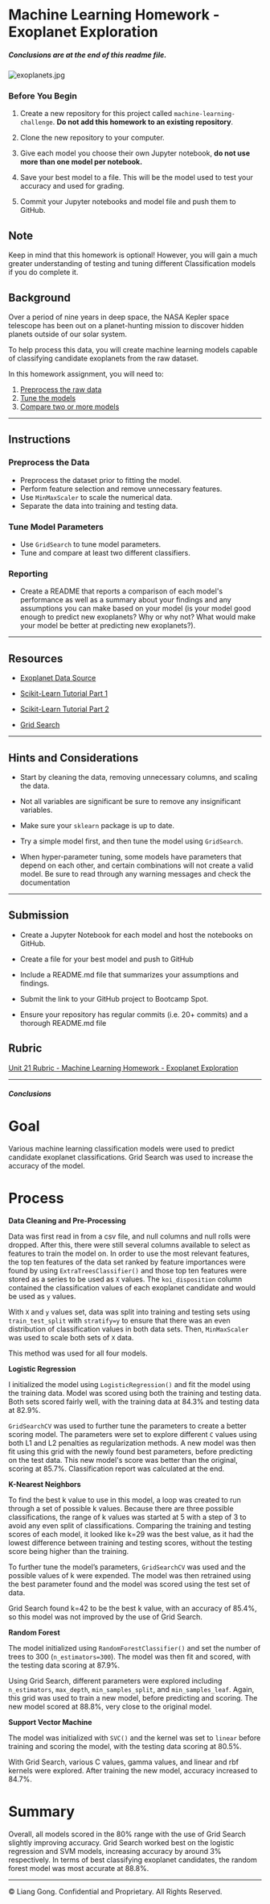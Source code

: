 # Machine Learning Homework - Exoplanet Exploration

##### Conclusions are at the end of this readme file. 

![exoplanets.jpg](Images/exoplanets.jpg)

### Before You Begin

1. Create a new repository for this project called `machine-learning-challenge`. **Do not add this homework to an existing repository**.

2. Clone the new repository to your computer.

3. Give each model you choose their own Jupyter notebook, **do not use more than one model per notebook.**

4. Save your best model to a file. This will be the model used to test your accuracy and used for grading.

5. Commit your Jupyter notebooks and model file and push them to GitHub.

## Note

Keep in mind that this homework is optional! However, you will gain a much greater understanding of testing and tuning different Classification models if you do complete it.

## Background

Over a period of nine years in deep space, the NASA Kepler space telescope has been out on a planet-hunting mission to discover hidden planets outside of our solar system.

To help process this data, you will create machine learning models capable of classifying candidate exoplanets from the raw dataset.

In this homework assignment, you will need to:

1. [Preprocess the raw data](#Preprocessing)
2. [Tune the models](#Tune-Model-Parameters)
3. [Compare two or more models](#Evaluate-Model-Performance)

- - -

## Instructions

### Preprocess the Data

* Preprocess the dataset prior to fitting the model.
* Perform feature selection and remove unnecessary features.
* Use `MinMaxScaler` to scale the numerical data.
* Separate the data into training and testing data.

### Tune Model Parameters

* Use `GridSearch` to tune model parameters.
* Tune and compare at least two different classifiers.

### Reporting

* Create a README that reports a comparison of each model's performance as well as a summary about your findings and any assumptions you can make based on your model (is your model good enough to predict new exoplanets? Why or why not? What would make your model be better at predicting new exoplanets?).

- - -

## Resources

* [Exoplanet Data Source](https://www.kaggle.com/nasa/kepler-exoplanet-search-results)

* [Scikit-Learn Tutorial Part 1](https://www.youtube.com/watch?v=4PXAztQtoTg)

* [Scikit-Learn Tutorial Part 2](https://www.youtube.com/watch?v=gK43gtGh49o&t=5858s)

* [Grid Search](https://scikit-learn.org/stable/modules/grid_search.html)

- - -

## Hints and Considerations

* Start by cleaning the data, removing unnecessary columns, and scaling the data.

* Not all variables are significant be sure to remove any insignificant variables.

* Make sure your `sklearn` package is up to date.

* Try a simple model first, and then tune the model using `GridSearch`.

* When hyper-parameter tuning, some models have parameters that depend on each other, and certain combinations will not create a valid model. Be sure to read through any warning messages and check the documentation

- - -

## Submission

* Create a Jupyter Notebook for each model and host the notebooks on GitHub.

* Create a file for your best model and push to GitHub

* Include a README.md file that summarizes your assumptions and findings.

* Submit the link to your GitHub project to Bootcamp Spot.

* Ensure your repository has regular commits (i.e. 20+ commits) and a thorough README.md file

## Rubric

[Unit 21 Rubric - Machine Learning Homework - Exoplanet Exploration](https://docs.google.com/document/d/1IcLYc8KHt82ftMcsueM6s7rn9nexuN4PqHSJDUa7e2Y/edit?usp=sharing)

- - -

##### Conclusions

# Goal

Various machine learning classification models were used to predict candidate exoplanet classifications. Grid Search was used to increase the accuracy of the model. 

# Process

**Data Cleaning and Pre-Processing**

Data was first read in from a csv file, and null columns and null rolls were dropped. After this, there were still several columns available to select as features to train the model on. In order to use the most relevant features, the top ten features of the data set ranked by feature importances were found by using `ExtraTreesClassifier()` and those top ten features were stored as a series to be used as `X` values. The `koi_disposition` column contained the classification values of each exoplanet candidate and would be used as `y` values. 

With `X` and `y` values set, data was split into training and testing sets using `train_test_split` with `stratify=y` to ensure that there was an even distribution of classification values in both data sets. Then, `MinMaxScaler` was used to scale both sets of `X` data.

This method was used for all four models.

**Logistic Regression**

I initialized the model using `LogisticRegression()` and fit the model using the training data. Model was scored using both the training and testing data. Both sets scored fairly well, with the training data at 84.3% and testing data at 82.9%.

`GridSearchCV` was used to further tune the parameters to create a better scoring model. The parameters were set to explore different `C` values using both L1 and L2 penalties as regularization methods. A new model was then fit using this grid with the newly found best parameters, before predicting on the test data. This new model's score was better than the original, scoring at 85.7%. Classification report was calculated at the end. 

**K-Nearest Neighbors**

To find the best k value to use in this model, a loop was created to run through a set of possible k values. Because there are three possible classifications, the range of k values was started at 5 with a step of 3 to avoid any even split of classifications. Comparing the training and testing scores of each model, it looked like k=29 was the best value, as it had the lowest difference between training and testing scores, without the testing score being higher than the training.

To further tune the model’s parameters, `GridSearchCV` was used and the possible values of k were expended. The model was then retrained using the best parameter found and the model was scored using the test set of data.

Grid Search found k=42 to be the best k value, with an accuracy of 85.4%, so this model was not improved by the use of Grid Search.

**Random Forest**

The model initialized using `RandomForestClassifier()` and set the number of trees to 300 (`n_estimators=300`). The model was then fit and scored, with the testing data scoring at 87.9%.

Using Grid Search, different parameters were explored including `n_estimators`, `max_depth`, `min_samples_split`, and `min_samples_leaf`. Again, this grid was used to train a new model, before predicting and scoring. The new model scored at 88.8%, very close to the original model.

**Support Vector Machine**

The model was initialized with `SVC()` and the kernel was set to `linear` before training and scoring the model, with the testing data scoring at 80.5%.

With Grid Search, various C values, gamma values, and linear and rbf kernels were explored. After training the new model, accuracy increased to 84.7%.

# Summary

Overall, all models scored in the 80% range with the use of Grid Search slightly improving accuracy. Grid Search worked best on the logistic regression and SVM models, increasing accuracy by around 3% respectively. In terms of best classifying exoplanet candidates, the random forest model was most accurate at 88.8%. 

- - -

© Liang Gong. Confidential and Proprietary. All Rights Reserved.
